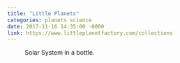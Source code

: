 ```yaml
---
title: "Little Planets"
categories: planets science
date: 2017-11-16 14:35:00 -0000
link: https://www.littleplanetfactory.com/collections
---
```

<figure><img src="https://cdn.shopify.com/s/files/1/1198/9510/products/DSC00833_1024x1024.JPG?v=1460681085" alt="" />
<figcaption>Solar System in a bottle.</figcaption></figure>